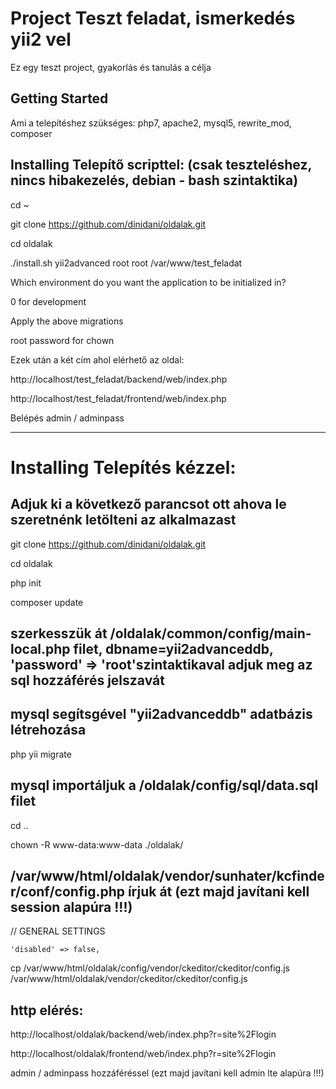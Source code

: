 # Project Teszt feladat, ismerkedés yii2 vel

Ez egy teszt project, gyakorlás és tanulás a célja


## Getting Started

Ami a telepítéshez szükséges: php7, apache2, mysql5, rewrite_mod, composer


## Installing Telepítő scripttel: (csak teszteléshez, nincs hibakezelés, debian - bash szintaktika)

cd ~

git clone https://github.com/dinidani/oldalak.git

cd oldalak

./install.sh yii2advanced root root /var/www/test_feladat


Which environment do you want the application to be initialized in?

0 for development

<yes>


Apply the above migrations

<yes>


root password for chown

<password>


Ezek után a két cím ahol elérhető az oldal:

http://localhost/test_feladat/backend/web/index.php

http://localhost/test_feladat/frontend/web/index.php


Belépés admin / adminpass

*****************************************************************************************

# Installing Telepítés kézzel:

## Adjuk ki a következő parancsot ott ahova le szeretnénk letölteni az alkalmazast

git clone https://github.com/dinidani/oldalak.git

cd oldalak

php init

composer update

## szerkesszük át /oldalak/common/config/main-local.php filet, dbname=yii2advanceddb, 'password' => 'root'szintaktikaval adjuk meg az sql hozzáférés jelszavát

## mysql segítsgével "yii2advanceddb" adatbázis létrehozása

php yii migrate

## mysql importáljuk a /oldalak/config/sql/data.sql filet


cd ..

chown -R www-data:www-data ./oldalak/

## /var/www/html/oldalak/vendor/sunhater/kcfinder/conf/config.php írjuk át (ezt majd javítani kell session alapúra !!!)


// GENERAL SETTINGS

    'disabled' => false,


cp /var/www/html/oldalak/config/vendor/ckeditor/ckeditor/config.js /var/www/html/oldalak/vendor/ckeditor/ckeditor/config.js



## http elérés:

http://localhost/oldalak/backend/web/index.php?r=site%2Flogin

http://localhost/oldalak/frontend/web/index.php?r=site%2Flogin


admin / adminpass hozzáféréssel (ezt majd javítani kell admin lte alapúra !!!)
